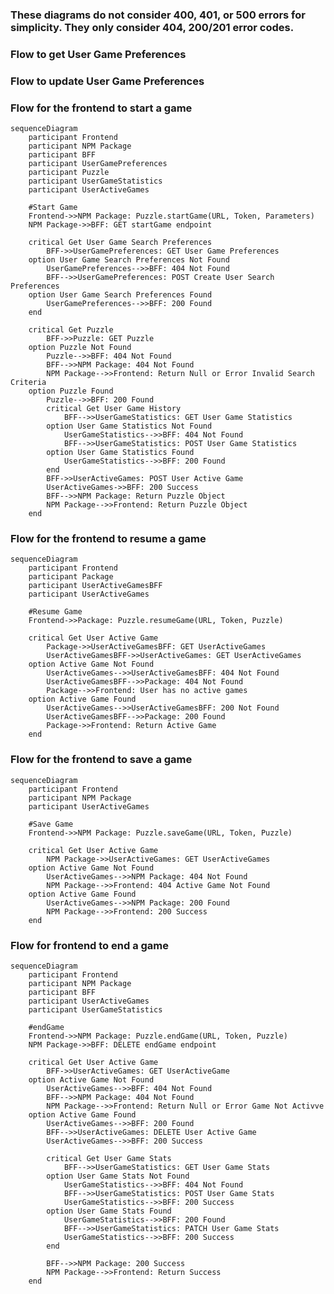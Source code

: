 
### These diagrams do not consider 400, 401, or 500 errors for simplicity. They only consider 404, 200/201 error codes. 


### Flow to get User Game Preferences
<!-- 
```mermaid
sequenceDiagram
    participant Frontend
    participant NPM Package
    participant BFF
    participant UserGamePreferences
    
    #Get User Game Preferences
    Frontend->>NPM Package: Puzzle.getUserGamePreferences(URL, Token, Parameters)
    NPM Package->>BFF: Get userGamePreferences endpoint
    
    critical Get User Game Search Preferences
        BFF->> -->

### Flow to update User Game Preferences


### Flow for the frontend to start a game

```mermaid
sequenceDiagram
    participant Frontend
    participant NPM Package
    participant BFF
    participant UserGamePreferences
    participant Puzzle
    participant UserGameStatistics
    participant UserActiveGames
    
    #Start Game
    Frontend->>NPM Package: Puzzle.startGame(URL, Token, Parameters)
    NPM Package->>BFF: GET startGame endpoint

    critical Get User Game Search Preferences
        BFF->>UserGamePreferences: GET User Game Preferences
    option User Game Search Preferences Not Found
        UserGamePreferences-->>BFF: 404 Not Found
        BFF-->>UserGamePreferences: POST Create User Search Preferences
    option User Game Search Preferences Found
        UserGamePreferences-->>BFF: 200 Found
    end

    critical Get Puzzle
        BFF->>Puzzle: GET Puzzle
    option Puzzle Not Found
        Puzzle-->>BFF: 404 Not Found
        BFF-->>NPM Package: 404 Not Found
        NPM Package-->>Frontend: Return Null or Error Invalid Search Criteria
    option Puzzle Found
        Puzzle-->>BFF: 200 Found
        critical Get User Game History
            BFF-->>UserGameStatistics: GET User Game Statistics
        option User Game Statistics Not Found
            UserGameStatistics-->>BFF: 404 Not Found
            BFF-->>UserGameStatistics: POST User Game Statistics
        option User Game Statistics Found
            UserGameStatistics-->>BFF: 200 Found
        end
        BFF->>UserActiveGames: POST User Active Game
        UserActiveGames->>BFF: 200 Success
        BFF-->>NPM Package: Return Puzzle Object
        NPM Package-->>Frontend: Return Puzzle Object
    end
```

### Flow for the frontend to resume a game

```mermaid
sequenceDiagram
    participant Frontend
    participant Package
    participant UserActiveGamesBFF
    participant UserActiveGames

    #Resume Game
    Frontend->>Package: Puzzle.resumeGame(URL, Token, Puzzle)

    critical Get User Active Game
        Package->>UserActiveGamesBFF: GET UserActiveGames
        UserActiveGamesBFF->>UserActiveGames: GET UserActiveGames
    option Active Game Not Found
        UserActiveGames-->>UserActiveGamesBFF: 404 Not Found
        UserActiveGamesBFF-->>Package: 404 Not Found
        Package-->>Frontend: User has no active games
    option Active Game Found
        UserActiveGames-->>UserActiveGamesBFF: 200 Not Found
        UserActiveGamesBFF-->>Package: 200 Found
        Package->>Frontend: Return Active Game
    end
```

### Flow for the frontend to save a game

```mermaid
sequenceDiagram
    participant Frontend
    participant NPM Package
    participant UserActiveGames

    #Save Game
    Frontend->>NPM Package: Puzzle.saveGame(URL, Token, Puzzle)

    critical Get User Active Game
        NPM Package->>UserActiveGames: GET UserActiveGames
    option Active Game Not Found
        UserActiveGames-->>NPM Package: 404 Not Found
        NPM Package-->>Frontend: 404 Active Game Not Found
    option Active Game Found
        UserActiveGames-->>NPM Package: 200 Found
        NPM Package-->>Frontend: 200 Success
    end
```

### Flow for frontend to end a game

```mermaid
sequenceDiagram
    participant Frontend
    participant NPM Package
    participant BFF
    participant UserActiveGames
    participant UserGameStatistics

    #endGame
    Frontend->>NPM Package: Puzzle.endGame(URL, Token, Puzzle)
    NPM Package->>BFF: DELETE endGame endpoint

    critical Get User Active Game
        BFF->>UserActiveGames: GET UserActiveGame
    option Active Game Not Found
        UserActiveGames-->>BFF: 404 Not Found
        BFF-->>NPM Package: 404 Not Found
        NPM Package-->>Frontend: Return Null or Error Game Not Activve
    option Active Game Found
        UserActiveGames-->>BFF: 200 Found
        BFF-->>UserActiveGames: DELETE User Active Game
        UserActiveGames-->>BFF: 200 Success

        critical Get User Game Stats
            BFF-->>UserGameStatistics: GET User Game Stats
        option User Game Stats Not Found
            UserGameStatistics-->>BFF: 404 Not Found
            BFF-->>UserGameStatistics: POST User Game Stats
            UserGameStatistics-->>BFF: 200 Success
        option User Game Stats Found
            UserGameStatistics-->>BFF: 200 Found
            BFF-->>UserGameStatistics: PATCH User Game Stats
            UserGameStatistics-->>BFF: 200 Success
        end

        BFF-->>NPM Package: 200 Success
        NPM Package-->>Frontend: Return Success
    end
```
